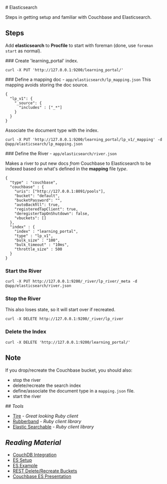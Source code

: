 # Elasticsearch

Steps in getting setup and familiar with Couchbase and Elasticsearch.

## Steps

Add **elasticsearch** to **Procfile** to start with foreman (done, use `foreman start` as normal).

### Create 'learning_portal' index.

```
curl -X PUT 'http://127.0.0.1:9200/learning_portal/'
```

### Define a mapping doc - `app/elasticsearch/lp_mapping.json`
This mapping avoids storing the doc source.

```
{
  "lp_v1": {
    "_source": {
      "includes" : ["_*"]
    }
  }
}
```

Associate the document type with the index.

```
curl -X PUT 'http://127.0.0.1:9200/learning_portal/lp_v1/_mapping' -d @app/elasticsearch/lp_mapping.json
```

### Define the River - `app/elasticsearch/river.json`

Makes a river to put new docs _from_ Couchbase to Elasticsearch to be indexed based on what's defined in the **mapping** file _type_.

```
{
  "type" : "couchbase",
  "couchbase" : {
    "uris": ["http://127.0.0.1:8091/pools"],
    "bucket": "default",
    "bucketPassword": "",
    "autoBackﬁll": true,
    "registeredTapClient": true,
    "deregisterTapOnShutdown": false,
    "vbuckets": []
  },
  "index" : {
    "index" : "learning_portal",
    "type" : "lp_v1",
    "bulk_size" : "100",
    "bulk_timeout" : "10ms",
    "throttle_size" : 500
  }
}
```

### Start the River

```
curl -X PUT http://127.0.0.1:9200/_river/lp_river/_meta -d @app/elasticsearch/river.json
```

### Stop the River
This also loses state, so it will start over if recreated.

```
curl -X DELETE http://127.0.0.1:9200/_river/lp_river
```

### Delete the Index

```
curl -X DELETE 'http://127.0.0.1:9200/learning_portal/'
```

## Note

If you drop/recreate the Couchbase bucket, you should also:

* stop the river
* delete/recreate the search index
* define/associate the document type in a `mapping.json` file.
* start the river

## _Tools_

* [Tire](https://github.com/karmi/tire) - _Great looking Ruby client_
* [Rubberband](https://github.com/grantr/rubberband) - _Ruby client library_
* [Elastic Searchable](https://github.com/wireframe/elastic_searchable/) - _Ruby client library_

## _Reading Material_

* [CouchDB Integration](http://www.elasticsearch.org/tutorials/2010/08/01/couchb-integration.html)
* [ES Setup](https://basecamp.com/1759565/projects/368339-couchbase-learning/documents/425421-local-developer)
* [ES Example](https://basecamp.com/1759565/projects/368339-couchbase-learning/messages/2593291-elastic-search)
* [REST Delete/Recreate Buckets](https://basecamp.com/1759565/projects/368339-couchbase-learning/messages/2593194-rest-api-to)
* [Couchbase ES Presentation](https://asset1.basecamp.com/1759565/projects/368339-couchbase-learning/attachments/6909688/50f53ffa66dfe0e10a738c1414dc5d0001246fa5/original/lp-phase2.pdf)